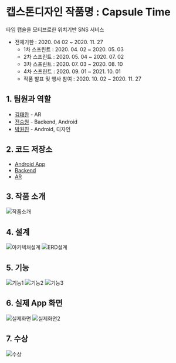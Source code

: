 # 캡스톤디자인 작품명 : Capsule Time

타임 캡슐을 모티브로한 위치기반 SNS 서비스

- 전체기한 : 2020. 04 02 ~ 2020. 11. 27
  - 1차 스프린트 : 2020. 04. 02 ~ 2020. 05. 03
  - 2차 스프린트 : 2020. 05. 04 ~ 2020. 07. 02
  - 3차 스프린트 : 2020. 07. 03 ~ 2020. 08. 10
  - 4차 스프린트 : 2020. 09. 01 ~ 2021. 10. 01
  - 작품 발표 및 행사 참여 : 2020. 10. 02 ~ 2020. 11. 27


## 1. 팀원과 역할
- [김태완](./documents/개인별자료/김태완/) - AR
- [전승원](./documents/개인별자료/전승원/) - Backend, Android
- [박원진](./documents/개인별자료/박원진/) - Android, 디자인

## 2. 코드 저장소

- [Android App](./Development/capsuletime/)
- [Backend](https://github.com/Err0rCode7/nodejs-httpserver)
- [AR](./Development/unity_AR/)

## 3. 작품 소개

![작품소개](https://user-images.githubusercontent.com/48249549/116274485-af802300-a7bd-11eb-80ba-90d8cc49245d.png)

## 4. 설계

![아키텍처설계](https://user-images.githubusercontent.com/48249549/116280769-ff61e880-a7c3-11eb-9399-9cc819c6b7a2.png)
![ERD설계](https://user-images.githubusercontent.com/48249549/116279347-6383ad00-a7c2-11eb-826e-9b6af83cc478.png)

## 5. 기능

![기능1](https://user-images.githubusercontent.com/48249549/116274585-c7f03d80-a7bd-11eb-82f7-dbc28bc7772a.png)
![기능2](https://user-images.githubusercontent.com/48249549/116274605-cb83c480-a7bd-11eb-8774-22c9edac7677.png)
![기능3](https://user-images.githubusercontent.com/48249549/116274621-cde61e80-a7bd-11eb-8e22-4a5afdd8c041.png)

## 6. 실제 App 화면
![실제화면](https://user-images.githubusercontent.com/48249549/116283603-04746700-a7c7-11eb-8187-661c543df568.png)
![실제화면2](https://user-images.githubusercontent.com/48249549/116285181-d8f27c00-a7c8-11eb-822b-35fc8eb9daee.png)

## 7. 수상

![수상](https://user-images.githubusercontent.com/48249549/116281045-4354ed80-a7c4-11eb-8ead-a39324e73a4e.png)
